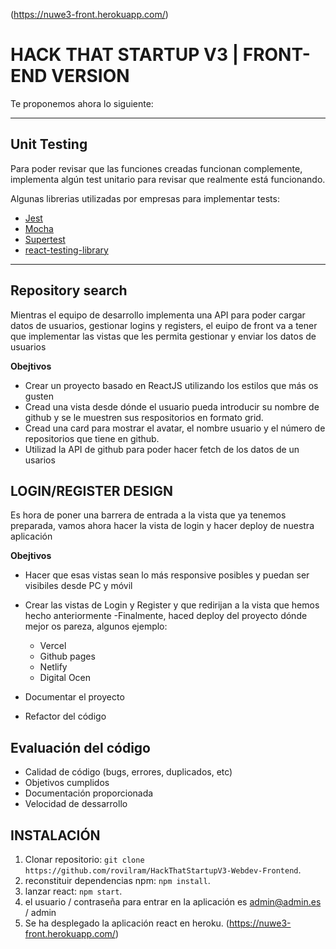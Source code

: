 (https://nuwe3-front.herokuapp.com/)
# HACK THAT STARTUP V3 | FRONT-END VERSION

Te proponemos ahora lo siguiente:

---

## Unit Testing

Para poder revisar que las funciones creadas funcionan complemente, implementa algún test unitario para revisar que realmente está funcionando.

Algunas librerias utilizadas por empresas para implementar tests:

- [Jest](https://github.com/facebook/jest)
- [Mocha](https://github.com/mochajs/mocha)
- [Supertest]()
- [react-testing-library]()

---

## Repository search


Mientras el equipo de desarrollo implementa una API para poder cargar datos de usuarios, gestionar logins y registers, el euipo de front va a tener que implementar las vistas que les permita gestionar y enviar los datos de usuarios

**Obejtivos**

- Crear un proyecto basado en ReactJS utilizando los estilos que más os gusten 
- Cread una vista desde dónde el usuario pueda introducir su nombre de github y se le muestren sus respositorios en formato grid.
- Cread una card para mostrar el avatar, el nombre usuario y el número de repositorios que tiene en github.
- Utilizad la API de github para poder hacer fetch de los datos de un usarios 

## LOGIN/REGISTER DESIGN


Es hora de poner una barrera de entrada a la vista que ya tenemos preparada, vamos ahora hacer la vista de login y hacer deploy de nuestra aplicación 

**Obejtivos**

- Hacer que esas vistas sean lo más responsive posibles y puedan ser visibiles desde PC y móvil
- Crear las vistas de Login y Register y que redirijan a la vista que hemos hecho anteriormente
-Finalmente, haced deploy del proyecto dónde mejor os pareza, algunos ejemplo:
    - Vercel
    - Github pages
    - Netlify
    - Digital Ocen

- Documentar el proyecto 
- Refactor del código


## Evaluación del código


- Calidad de código (bugs, errores, duplicados, etc)
- Objetivos cumplidos
- Documentación proporcionada
- Velocidad de dessarrollo



## INSTALACIÓN

1. Clonar repositorio: `git clone https://github.com/rovilram/HackThatStartupV3-Webdev-Frontend`.
2. reconstituir dependencias npm: `npm install`.
3. lanzar react: `npm start`.
4. el usuario / contraseña para entrar en la aplicación es admin@admin.es / admin
5. Se ha desplegado la aplicación react en heroku. (https://nuwe3-front.herokuapp.com/)
